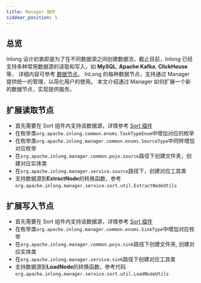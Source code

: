 ```yaml
---
title: Manager 插件
sidebar_position: 5
---
```


## 总览

Inlong 设计初衷即是为了在不同数据源之间创建数据流，截止目前，Inlong 已经支持多种常用数据源的读取和写入，如 **MySQL**, **Apache Kafka**, **ClickHouse** 等，
详细内容可参考 [数据节点](data_node/extract_node/overview.md)。 InLong 的每种数据节点，支持通过 Manager 提供统一的管理，以简化用户的使用。
本文介绍通过 Manager 如何扩展一个新的数据节点，实现提供服务。

## 扩展读取节点
 
- 首先需要在 Sort 组件内支持该数据源，详情参考 [Sort 插件](design_and_concept/how_to_extend_data_node_for_sort.md)
- 在枚举类`org.apache.inlong.common.enums.TaskTypeEnum`中增加对应的枚举
- 在枚举类`org.apache.inlong.manager.common.enums.SourceType`中同样增加对应枚举
- 在`org.apache.inlong.manager.common.pojo.source`路径下创建文件夹，创建对应实体类
- 在`org.apache.inlong.manager.service.source`路径下，创建对应工具类
- 支持数据源到**ExtractNode**的转换函数，参考 `org.apache.inlong.manager.service.sort.util.ExtractNodeUtils`

## 扩展写入节点

- 首先需要在 Sort 组件内支持该数据源，详情参考 [Sort 插件](design_and_concept/how_to_extend_data_node_for_sort.md)
- 在枚举类`org.apache.inlong.manager.common.enums.SinkType`中增加对应枚举
- 在`org.apache.inlong.manager.common.pojo.sink`路径下创建文件夹, 创建对应实体类
- 在`org.apache.inlong.manager.service.sink`路径下创建对应工具类
- 支持数据源到**LoadNode**的转换函数，参考代码 `org.apache.inlong.manager.service.sort.util.LoadNodeUtils`